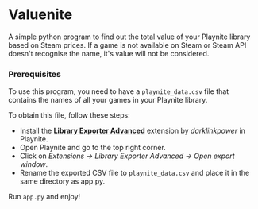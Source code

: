 # Valuenite
A simple python program to find out the total value of your Playnite library based on Steam prices. If a game is not available on Steam or Steam API doesn't recognise the name, it's value will not be considered.

### Prerequisites
To use this program, you need to have a `playnite_data.csv` file that contains the names of all your games in your Playnite library.

To obtain this file, follow these steps:
- Install the [**Library Exporter Advanced**](https://github.com/darklinkpower/PlayniteExtensionsCollection) extension by *darklinkpower* in Playnite.
- Open Playnite and go to the top right corner.
- Click on *Extensions -> Library Exporter Advanced -> Open export window*.
- Rename the exported CSV file to `playnite_data.csv` and place it in the same directory as app.py.

Run `app.py` and enjoy!
